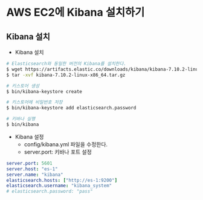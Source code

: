 # AWS EC2에 Kibana 설치하기

## Kibana 설치

 - Kibana 설치
```bash
# Elasticsearch와 동일한 버전의 Kibana를 설치한다.
$ wget https://artifacts.elastic.co/downloads/kibana/kibana-7.10.2-linux-x86_64.tar.gz
$ tar -xvf kibana-7.10.2-linux-x86_64.tar.gz

# 키스토어 생성
$ bin/kibana-keystore create

# 키스토어에 비밀번호 저장
$ bin/kibana-keystore add elasticsearch.password

# 키바나 실행
$ bin/kibana
```

 - Kibana 설정
    - config/kibana.yml 파일을 수정한다.
    - server.port: 키바나 포트 설정
```yml
server.port: 5601
server.host: "es-1"
server.name: "kibana"
elasticsearch.hosts: ["http://es-1:9200"]
elasticsearch.username: "kibana_system"
# elasticsearch.password: "pass"
```
